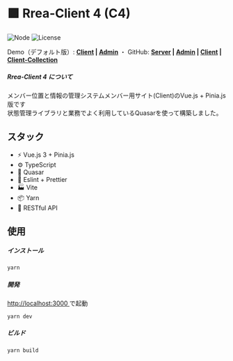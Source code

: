 # 🟪 Rrea-Client 4 (C4)

![Node](https://img.shields.io/badge/Node.js-v18.3.0-84CC16.svg?style=flat-square)  ![License](https://img.shields.io/badge/License-MIT-0284C7.svg?logo=&style=flat-square)

Demo（デフォルト版）: **[Client]() | [Admin]()**  ・  GitHub: **[Server](https://github.com/kensoz/Rrea-server) | [Admin]() | [Client](https://github.com/kensoz/Rrea-client) | [Client-Collection](https://github.com/kensoz/Rrea-client-collection)**

##### Rrea-Client 4 について

メンバー位置と情報の管理システムメンバー用サイト(Client)のVue.js + Pinia.js版です\
状態管理ライブラリと業務でよく利用しているQuasarを使って構築しました。



## スタック

+ ⚡️ Vue.js 3 + Pinia.js
+ ⚙️ TypeScript
+ 🎨 Quasar
+ 📑 Eslint + Prettier
+ 🏭 Vite
+ 📦 Yarn
+ 🔺 RESTful API



## 使用

##### インストール

```bash
yarn
```

##### 開発

[http://localhost:3000 ](http://localhost:3000) で起動

```bash
yarn dev
```

##### ビルド

```bash
yarn build
```

